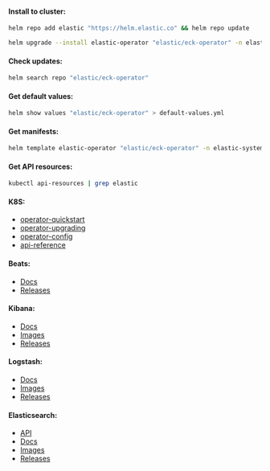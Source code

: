 #### Install to cluster:
```bash
helm repo add elastic "https://helm.elastic.co" && helm repo update
```
```bash
helm upgrade --install elastic-operator "elastic/eck-operator" -n elastic-system --version "2.10.0" --create-namespace
```

#### Check updates:
```bash
helm search repo "elastic/eck-operator"
```

#### Get default values:
```bash
helm show values "elastic/eck-operator" > default-values.yml
```

#### Get manifests:
```bash
helm template elastic-operator "elastic/eck-operator" -n elastic-system --version "2.10.0" > manifests.yml
```

#### Get API resources:
```bash
kubectl api-resources | grep elastic
```

#### K8S:
- [operator-quickstart](https://www.elastic.co/guide/en/cloud-on-k8s/current/k8s-quickstart.html)
- [operator-upgrading](https://www.elastic.co/guide/en/cloud-on-k8s/current/k8s-upgrading-eck.html)
- [operator-config](https://www.elastic.co/guide/en/cloud-on-k8s/current/k8s-operator-config.html)
- [api-reference](https://www.elastic.co/guide/en/cloud-on-k8s/current/k8s-api-reference.html)

#### Beats:
- [Docs](https://www.elastic.co/guide/en/beats/libbeat/current/index.html)
- [Releases](https://github.com/elastic/beats/releases)

#### Kibana:
- [Docs](https://www.elastic.co/guide/en/kibana/current/index.html)
- [Images](https://hub.docker.com/_/kibana/tags)
- [Releases](https://github.com/elastic/kibana/releases)

#### Logstash:
- [Docs](https://www.elastic.co/guide/en/logstash/current/index.html)
- [Images](https://hub.docker.com/_/logstash/tags)
- [Releases](https://github.com/elastic/logstash/releases)

#### Elasticsearch:
- [API](https://www.elastic.co/guide/en/elasticsearch/reference/current/rest-apis.html)
- [Docs](https://www.elastic.co/guide/en/elastic-stack/current/index.html)
- [Images](https://hub.docker.com/_/elasticsearch/tags)
- [Releases](https://github.com/elastic/elasticsearch/releases)

